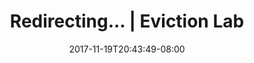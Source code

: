 ---
title: "Redirecting... | Eviction Lab"
date: 2017-11-19T20:43:49-08:00
type: index
redirectUrl: /es/why-eviction-matters/#video
---